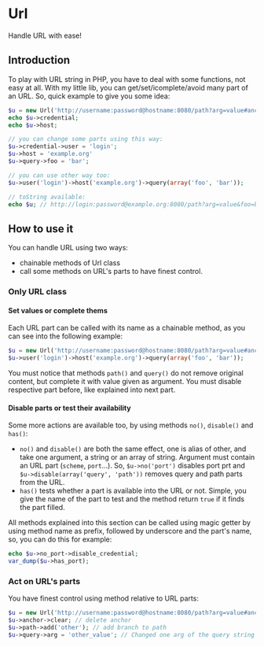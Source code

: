 # Url

Handle URL with ease!

## Introduction

To play with URL string in PHP, you have to deal with some functions, not easy at all. With my little lib, you can get/set/icomplete/avoid many part of an URL. So, quick example to give you some idea:

```php
$u = new Url('http://username:password@hostname:8080/path?arg=value#anchor');
echo $u->credential;
echo $u->host;

// you can change some parts using this way:
$u->credential->user = 'login';
$u->host = 'example.org'
$u->query->foo = 'bar';

// you can use other way too:
$u->user('login')->host('example.org')->query(array('foo', 'bar'));

// toString available:
echo $u; // http://login:password@example.org:8080/path?arg=value&foo=bar#anchor
```

## How to use it

You can handle URL using two ways:

 - chainable methods of Url class
 - call some methods on URL's parts to have finest control.

### Only URL class

#### Set values or complete thems

Each URL part can be called with its name as a chainable method, as you can see into the following example:

```php
$u = new Url('http://username:password@hostname:8080/path?arg=value#anchor');
$u->user('login')->host('example.org')->query(array('foo', 'bar'));
```
You must notice that methods `path()` and `query()` do not remove original content, but complete it with value given as argument. You must disable respective part before, like explained into next part.

#### Disable parts or test their availability

Some more actions are available too, by using methods `no()`, `disable()` and `has()`:

 - `no()` and `disable()` are both the same effect, one is alias of other, and take one argument, a string or an array of string. Argument must contain an URL part (`scheme`, `port`…). So, `$u->no('port')` disables port prt and `$u->disable(array('query', 'path'))` removes query and path parts from the URL.
 - `has()` tests whether a part is available into the URL or not. Simple, you give the name of the part to test and the method return `true` if it finds the part filled.

All methods explained into this section can be called using magic getter by using method name as prefix, followed by underscore and the part's name, so, you can do this for example:

```php
echo $u->no_port->disable_credential;
var_dump($u->has_port);
```

### Act on URL's parts

You have finest control using method relative to URL parts:

```php
$u = new Url('http://username:password@hostname:8080/path?arg=value#anchor');
$u->anchor->clear; // delete anchor
$u->path->add('other'); // add branch to path
$u->query->arg = 'other_value'; // Changed one arg of the query string
```
